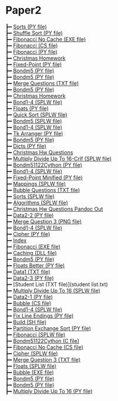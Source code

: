 # Paper2

┣━  [Sorts (PY file)](colliert_sorts.py)  
┣━  [Shuffle Sort (PY file)](shuffle_sort.py)  
┣━  [Fibonacci No Cache (EXE file)](fibonacci_no_cache.exe)  
┣━  [Fibonacci (CS file)](fibonacci.cs)  
┣━  [Fibonacci (PY file)](fibonacci.py)  
┣━  [Christmas Homework](colliert_christmas_homework.html)  
┣━  [Fixed-Point (PY file)](colliert_fixed-point.py)  
┣━  [Bondm5 (PY file)](colliert_bondm5.1.1-1_v2.py)  
┣━  [Bondm5 (PY file)](colliert_bondm5.1.3-1.py)  
┣━  [Merge Questions (TXT file)](colliert_merge_questions.txt)  
┣━  [Bondm5 (PY file)](colliert_bondm5.1.1-2.py)  
┣━  [Christmas Homework](colliert_christmas_homework.md)  
┣━  [Bond1-4 (SPLW file)](colliert_bond1-4.1.2-2.splw)  
┣━  [Floats (PY file)](colliert_floats.py)  
┣━  [Quick Sort (SPLW file)](colliert_quick_sort.splw)  
┣━  [Bondm5 (SPLW file)](colliert_bondm5.1.1-2.splw)  
┣━  [Bond1-4 (SPLW file)](colliert_bond1-4.1.2-5.splw)  
┣━  [Tk Arranger (PY file)](tk_arranger.py)  
┣━  [Bondm5 (PY file)](colliert_bondm5.1.5-1.py)  
┣━  [Dicts (PY file)](colliert_dicts.py)  
┣━  [Christmas Hw Questions](colliert_christmas_hw_questions.md)  
┣━  [Multiply Divide Up To 16-Crlf (SPLW file)](colliert_multiply_divide_up_to_16-crlf.splw)  
┣━  [Bondm51122Cython (PY file)](bondm51122cython.py)  
┣━  [Bond1-4 (SPLW file)](colliert_bond1-4.1.2-1.splw)  
┣━  [Fixed-Point Minified (PY file)](colliert_fixed-point_minified.py)  
┣━  [Mappings (SPLW file)](colliert_mappings.splw)  
┣━  [Bubble Questions (TXT file)](colliert_bubble_questions.txt)  
┣━  [Sorts (SPLW file)](colliert_sorts.splw)  
┣━  [Algorithms (SPLW file)](colliert_algorithms.splw)  
┣━  [Christmas Hw Questions Pandoc Out](colliert_christmas_hw_questions_pandoc_out.html)  
┣━  [Data2-2 (PY file)](colliert_data2-2.py)  
┣━  [Merge Question 3 (PNG file)](colliert_merge_question_3.png)  
┣━  [Bond1-4 (SPLW file)](colliert_bond1-4.1.2-4.splw)  
┣━  [Cipher (PY file)](colliert_cipher.py)  
┣━  [Index](index.md)  
┣━  [Fibonacci (EXE file)](fibonacci.exe)  
┣━  [Caching (DLL file)](Caching.dll)  
┣━  [Bondm5 (PY file)](colliert_bondm5.1.5-2.py)  
┣━  [Floats Better (PY file)](colliert_floats_better.py)  
┣━  [Data1 (TXT file)](colliert_data1.txt)  
┣━  [Data2-3 (PY file)](colliert_data2-3.py)  
┣━  [Student List (TXT file)](student list.txt)  
┣━  [Multiply Divide Up To 16 (SPLW file)](colliert_multiply_divide_up_to_16.splw)  
┣━  [Data2-1 (PY file)](colliert_data2-1.py)  
┣━  [Bubble (CS file)](bubble.cs)  
┣━  [Bond1-4 (SPLW file)](colliert_bond1-4.1.2-3.splw)  
┣━  [Fix Line Endings (PY file)](fix_line_endings.py)  
┣━  [Build (SH file)](build.sh)  
┣━  [Partition Exchange Sort (PY file)](colliert_partition_exchange_sort.py)  
┣━  [Fibonacci (SPLW file)](fibonacci.splw)  
┣━  [Bondm51122Cython (C file)](bondm51122cython.c)  
┣━  [Fibonacci No Cache (CS file)](fibonacci_no_cache.cs)  
┣━  [Cipher (SPLW file)](colliert_cipher.splw)  
┣━  [Merge Question 3 (TXT file)](colliert_merge_question_3.txt)  
┣━  [Floats (SPLW file)](colliert_floats.splw)  
┣━  [Bubble (EXE file)](bubble.exe)  
┣━  [Bondm5 (PY file)](colliert_bondm5.1.1-1.py)  
┣━  [Bondm5 (PY file)](colliert_bondm5.1.1-2_v2.py)  
┣━  [Multiply Divide Up To 16 (PY file)](colliert_multiply_divide_up_to_16.py)